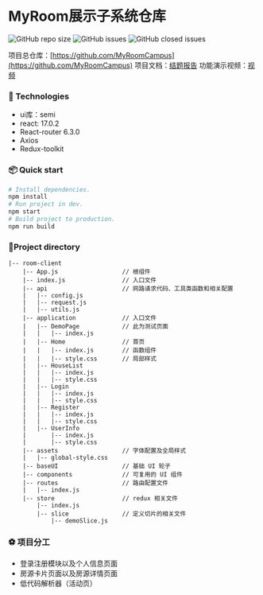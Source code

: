 
# MyRoom展示子系统仓库
![GitHub repo size](https://img.shields.io/github/repo-size/MyRoomCampus/room-client?style=flat-square)
![GitHub issues](https://img.shields.io/github/issues/MyRoomCampus/room-client?style=flat-square)
![GitHub closed issues](https://img.shields.io/github/issues-closed/MyRoomCampus/room-client?style=flat-square)

项目总仓库：[https://github.com/MyRoomCampus](https://github.com/MyRoomCampus)
项目文档：[结题报告](https://bytedancecampus1.feishu.cn/docx/doxcnrgjBuEHmJOl2HJju17R9tf)
功能演示视频：[视频](https://bytedancecampus1.feishu.cn/minutes/obcngeuwo1q656k7m62915rh)

### 🚀 Technologies
- ui库：semi
- react: 17.0.2
- React-router 6.3.0
- Axios
- Redux-toolkit

### 📦 Quick start
```sh
# Install dependencies.
npm install
# Run project in dev.
npm start
# Build project to production.
npm run build
```

### 🌲Project directory
```
|-- room-client
    |-- App.js                  // 根组件
    |-- index.js                // 入口文件
    |-- api                     // 网路请求代码、工具类函数和相关配置
    |   |-- config.js
    |   |-- request.js
    |   |-- utils.js
    |-- application             // 入口文件
    |   |-- DemoPage            // 此为测试页面
    |   |   |-- index.js
    |   |-- Home                // 首页
    |   |   |-- index.js        // 函数组件
    |   |   |-- style.css       // 局部样式
    |   |-- HouseList
    |   |   |-- index.js
    |   |   |-- style.css
    |   |-- Login
    |   |   |-- index.js
    |   |   |-- style.css
    |   |-- Register
    |   |   |-- index.js
    |   |   |-- style.css
    |   |-- UserInfo
    |       |-- index.js
    |       |-- style.css
    |-- assets                  // 字体配置及全局样式
    |   |-- global-style.css
    |-- baseUI                  // 基础 UI 轮子
    |-- components              // 可复用的 UI 组件
    |-- routes                  // 路由配置文件
    |   |-- index.js
    |-- store                   // redux 相关文件
        |-- index.js
        |-- slice               // 定义切片的相关文件
            |-- demoSlice.js
```

### ⚽️ 项目分工
- 登录注册模块以及个人信息页面
- 房源卡片页面以及房源详情页面
- 低代码解析器（活动页）
